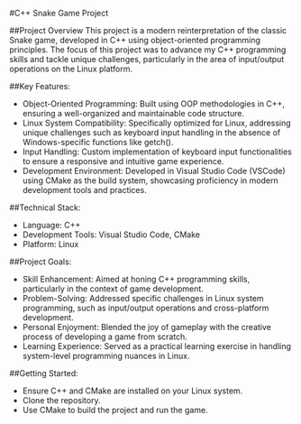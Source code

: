 #C++ Snake Game Project

##Project Overview
This project is a modern reinterpretation of the classic Snake game, developed in C++ using object-oriented programming principles. The focus of this project was to advance my C++ programming skills and tackle unique challenges, particularly in the area of input/output operations on the Linux platform.

##Key Features:
- Object-Oriented Programming: Built using OOP methodologies in C++, ensuring a well-organized and maintainable code structure.
- Linux System Compatibility: Specifically optimized for Linux, addressing unique challenges such as keyboard input handling in the absence of Windows-specific functions like getch().
- Input Handling: Custom implementation of keyboard input functionalities to ensure a responsive and intuitive game experience.
- Development Environment: Developed in Visual Studio Code (VSCode) using CMake as the build system, showcasing proficiency in modern development tools and practices.

##Technical Stack:
- Language: C++
- Development Tools: Visual Studio Code, CMake
- Platform: Linux

##Project Goals:
- Skill Enhancement: Aimed at honing C++ programming skills, particularly in the context of game development.
- Problem-Solving: Addressed specific challenges in Linux system programming, such as input/output operations and cross-platform development.
- Personal Enjoyment: Blended the joy of gameplay with the creative process of developing a game from scratch.
- Learning Experience: Served as a practical learning exercise in handling system-level programming nuances in Linux.

##Getting Started:
- Ensure C++ and CMake are installed on your Linux system.
- Clone the repository.
- Use CMake to build the project and run the game.
